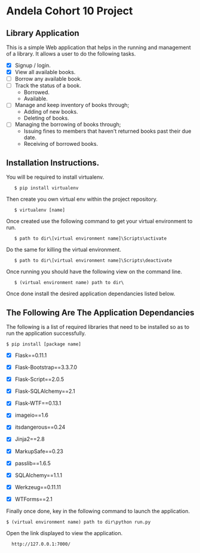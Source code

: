 # **Andela Cohort 10 Project**
## **Library Application**
 This is a simple Web application that helps in the running and management of a library. 
 It allows a user to do the following tasks.
       
 -[x] Signup / login.   
 -[x] View all available books.
 -[ ] Borrow any available book.
 -[ ] Track the status of a book.
      * Borrowed.
      * Available.
 -[ ] Manage and keep inventory of books through;
      * Adding of new books.
      * Deleting of books.
 -[ ] Managing the borrowing of books through;
      * Issuing fines to members that haven't returned books past their due date.
      * Receiving of borrowed books.
    
## **Installation Instructions.**
 You will be required to install virtualenv.
 
       $ pip install virtualenv
 
 Then create you own virtual env within the project repository.
 
       $ virtualenv [name]
     
 Once created use the following command to get your virtual environment to run.
 
       $ path to dir\[virtual environment name]\Scripts\activate
 
 Do the same for killing the virtual environment.
 
       $ path to dir\[virtual environment name]\Scripts\deactivate
     
 Once running you should have the following view on the command line.
 
       $ (virtual environment name) path to dir\
     
 Once done install the desired application dependancies listed below.
     
## **The Following Are The  Application Dependancies**
 
 The following is a list of required libraries that need to be installed so as to run the application successfully.
  
    $ pip install [package name]
    
-[x] Flask==0.11.1
-[x] Flask-Bootstrap==3.3.7.0
-[x] Flask-Script==2.0.5
-[x] Flask-SQLAlchemy==2.1
-[x] Flask-WTF==0.13.1
-[x] imageio==1.6
-[x] itsdangerous==0.24
-[x] Jinja2==2.8
-[x] MarkupSafe==0.23
-[x] passlib==1.6.5
-[x] SQLAlchemy==1.1.1
-[x] Werkzeug==0.11.11
-[x] WTForms==2.1   
    

 Finally once done, key in the following command to launch the application.
  
    $ (virtual environment name) path to dir\python run.py
      
 Open the link displayed to view the application.
 
      http://127.0.0.1:7000/
 